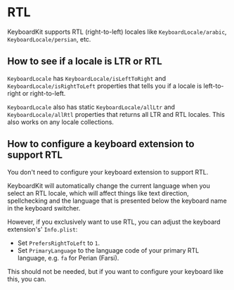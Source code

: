 # RTL

KeyboardKit supports RTL (right-to-left) locales like ``KeyboardLocale/arabic``,  ``KeyboardLocale/persian``, etc.


## How to see if a locale is LTR or RTL

``KeyboardLocale`` has ``KeyboardLocale/isLeftToRight`` and ``KeyboardLocale/isRightToLeft`` properties that tells you if a locale is left-to-right or right-to-left.

``KeyboardLocale`` also has static ``KeyboardLocale/allLtr`` and ``KeyboardLocale/allRtl`` properties that returns all LTR and RTL locales. This also works on any locale collections.



## How to configure a keyboard extension to support RTL

You don't need to configure your keyboard extension to support RTL. 

KeyboardKit will automatically change the current language when you select an RTL locale, which will affect things like text direction, spellchecking and the language that is presented below the keyboard name in the keyboard switcher.

However, if you exclusively want to use RTL, you can adjust the keyboard extension's' `Info.plist`:

* Set `PrefersRightToLeft` to `1`.
* Set `PrimaryLanguage` to the language code of your primary RTL language, e.g. `fa` for Perian (Farsi).

This should not be needed, but if you want to configure your keyboard like this, you can.
